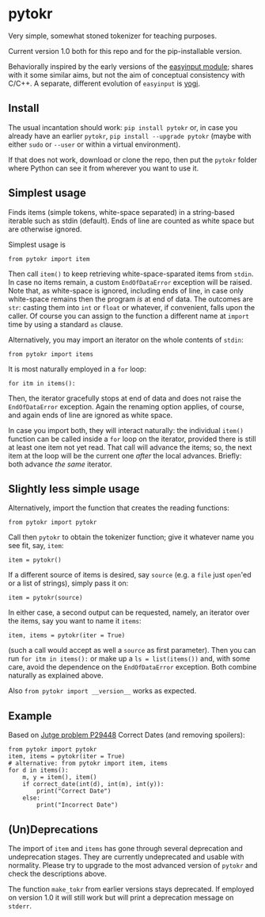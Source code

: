 # pytokr

Very simple, somewhat stoned tokenizer for teaching purposes.

Current version 1.0 both for this repo and for the pip-installable version.

Behaviorally inspired by the early versions of the 
[easyinput module](https://github.com/jutge-org/easyinput); 
shares with it some similar aims, but not the aim of 
conceptual consistency with C/C++. A separate, different 
evolution of `easyinput` is [yogi](https://github.com/jutge-org/yogi).


<!--- CHECK OUT THE --upgrade INDICATION
--->


## Install

The usual incantation should work: `pip install pytokr` or,
in case you already have an earlier `pytokr`,
`pip install --upgrade pytokr`
(maybe with either `sudo` or `--user` or within a 
virtual environment).

If that does not work, download or clone the repo, then 
put the `pytokr` folder where Python can see it from 
wherever you want to use it.

## Simplest usage

Finds items (simple tokens, white-space separated) in a 
string-based iterable such as stdin (default). Ends of 
line are counted as white space but are otherwise ignored. 

Simplest usage is

`from pytokr import item`

Then call `item()` to keep retrieving white-space-sparated
items from `stdin`. In case no items remain, a custom 
`EndOfDataError` exception will be raised. Note that, 
as white-space is ignored, including ends of line, 
in case only white-space remains then the program _is_ at 
end of data. The outcomes are `str`: casting them into 
`int` or `float` or whatever, if convenient, falls upon 
the caller. 
Of course you can assign to the function a different name
at `import` time by using a standard `as` clause.

Alternatively, you may import an iterator on the whole
contents of `stdin`:

`from pytokr import items`

It is most naturally employed in a `for` loop:

`for itm in items():`

Then, the iterator gracefully stops at end of data and 
does not raise the `EndOfDataError` exception. Again the
renaming option applies, of course, and again ends of line
are ignored as white space.

In case you import both, they will interact naturally: the 
individual `item()` function can be called inside a `for` 
loop on the iterator, provided there is still at least 
one item not yet read. That call will advance the items; 
so, the next item at the loop will be the current one _after_ 
the local advances. Briefly: both advance _the same_ iterator.

## Slightly less simple usage

Alternatively, import the function that creates the reading
functions:

`from pytokr import pytokr`

Call then `pytokr` to obtain the tokenizer function; give it 
whatever name you see fit, say, `item`:

`item = pytokr()`

If a different source of items is desired, say `source` 
(e.g. a `file` just `open`'ed or a list of strings), 
simply pass it on:

`item = pytokr(source)`

In either case, a second output can be requested, namely, an
iterator over the items, say you want to name it `items`:

`item, items = pytokr(iter = True)`

(such a call would accept as well a `source` as first parameter).
Then you can run `for itm in items():` or make up a `ls = list(items())`
and, with some care, avoid the dependence on the `EndOfDataError`
exception. Both combine naturally as explained above.

Also `from pytokr import __version__` works as expected.

<!--- Both calls combine naturally: it is valid to call `item()` 
within a `for w in items()` loop provided there is still 
at least one item not yet read. The reading will advance 
on and the next item in the loop will correspond to the 
advance. 

Then, successive calls to `item()` will provide you with
successive tokens from `stdin`. 
A call to `item()` at end of data raises 
the custom `EndOfDataError` exception.


Token items are returned as strings; the user should cast them as
int or float or whatever when appropriate.

All items provided are of type `str` and will not contain 
white space; cast them explicitly 
into `int` or `float` or whatever if that is what you need. 

--->

## Example

Based on [Jutge problem P29448](https://jutge.org/problems/P29448_en)
Correct Dates (and removing spoilers):

    from pytokr import pytokr
    item, items = pytokr(iter = True)
    # alternative: from pytokr import item, items
    for d in items():
        m, y = item(), item()
        if correct_date(int(d), int(m), int(y)):
            print("Correct Date")
        else:
            print("Incorrect Date")

## (Un)Deprecations

The import of `item` and `items` has gone through several
deprecation and undeprecation stages. They are currently
undeprecated and usable with normality. Please try to upgrade
to the most advanced version of `pytokr` and check the descriptions above.

The function `make_tokr` from earlier versions stays
deprecated. If employed on version 1.0 it will still work
but will print a deprecation message on `stderr`.


<!--- ## To do: 

- Sources in the 'tests/deprecated/' folder may use 
obsolete identifiers; keep updating them and moving
them to other appropriate folders (not sure how many
yet to go).

- I called initially the items 'toks' (for very simple 
'tokens') but that sounded a bit inappropriate to me, 
first, because of the simplicity of the case and, 
second, due to the early programming level of my 
target students. Calling them 'items' seems suboptimal 
though, since we are going to study `dict`'s later on 
and then risk confusions. But I settled on 'items' for 
the time being anyway; alternative suggestions welcome.

--->
